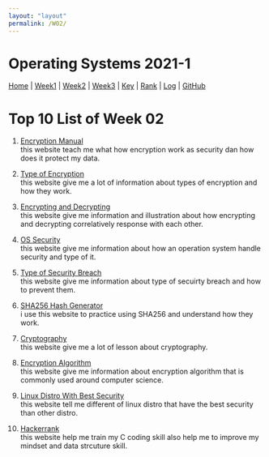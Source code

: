 ```yaml
---
layout: "layout"
permalink: /W02/
---
```


# Operating Systems 2021-1

[Home](index) |
[Week1](./w01.md) |
[Week2](./w02.md) |
[Week3](./w03.md) |
[Key](TXT/mypubkey.txt) |
[Rank](TXT/myrank.txt) |
[Log](TXT/mylog.txt) |
[GitHub](https://github.com/nofamex/os211)

# Top 10 List of Week 02

1. [Encryption Manual](https://us.norton.com/internetsecurity-privacy-what-is-encryption.html)<br>
   this website teach me what how encryption work as
   security dan how does it protect my data.

2. [Type of Encryption](https://www.cloudflare.com/learning/ssl/what-is-encryption/)<br>
   this website give me a lot of information about
   types of encryption and how they work.

3. [Encrypting and Decrypting](https://www.guru99.com/difference-encryption-decryption.html)<br>
   this website give me information and illustration about
   how encrypting and decrypting correlatively response with each other.

4. [OS Security](https://www.tutorialspoint.com/operating_system/os_security.htm)<br>
   this website give me information about how an
   operation system handle security and type of it.

5. [Type of Security Breach](https://www.solarwindsmsp.com/blog/types-of-security-breaches-and-how-to-prevent-them)<br>
   this website give me information about type of secuirty breach
   and how to prevent them.

6. [SHA256 Hash Generator](https://passwordsgenerator.net/sha256-hash-generator/)<br>
   i use this website to practice using SHA256 and understand how they work.

7. [Cryptography](https://www.khanacademy.org/computing/computer-science/cryptography/)<br>
   this website give me a lot of lesson about cryptography.

8. [Encryption Algorithm](https://www.toptenreviews.com/encryption-algorithms)<br>
   this website give me information about encryption algorithm
   that is commonly used around computer science.

9. [Linux Distro With Best Security](https://techlog360.com/secure-linux-distributions-privacy-protection/)<br>
   this website tell me different of linux distro
   that have the best security than other distro.

10. [Hackerrank](https://www.hackerrank.com/)<br>
    this website help me train my C coding skill also help me to improve my
    mindset and data strcuture skill.
